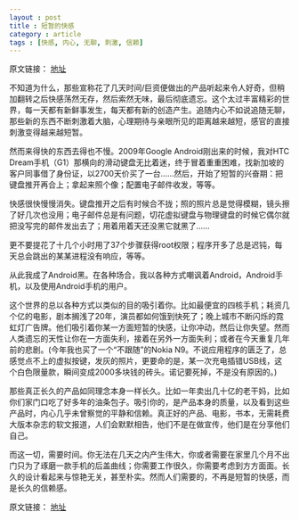 ```yaml
---
layout : post
title : 短暂的快感
category : article
tags : [快感, 内心, 无聊, 刺激, 信赖]
---
```


原文链接： [地址](http://michael.nona.name/archives/a-very-short-pleasure/)

不知道为什么，那些宣称花了几天时间/巨资便做出的产品听起来令人好奇，但稍加翻转之后快感荡然无存，然后索然无味，最后彻底遗忘。这个太过丰富精彩的世界，每一天都有新鲜事发生，每天都有新的创造产生。追随内心不如说追随无聊，那些新的东西不断刺激着大脑，心理期待与亲眼所见的距离越来越短，感官的直接刺激变得越来越短暂。

然而来得快的东西去得也不慢。2009年Google Android刚出来的时候，我对HTC Dream手机（G1）那横向的滑动键盘无比着迷，终于冒着重重困难，找新加坡的客户同事借了身份证，以2700天价买了一台……然后，开始了短暂的兴奋期：把键盘推开再合上；拿起来照个像；配置电子邮件收发，等等。

快感很快慢慢消失。键盘推开之后有时候合不拢；照的照片总是觉得模糊，镜头擦了好几次也没用；电子邮件总是有问题，切花虚拟键盘与物理键盘的时候它偶尔就把没写完的邮件发出去了；用着用着天还没黑它就黑了……

更不要提花了十几个小时用了37个步骤获得root权限；程序开多了总是迟钝，每天总会跳出的某某进程没有响应，等等。

从此我成了Android黑。在各种场合，我以各种方式嘲讽着Android，Android手机，以及使用Android手机的用户。

这个世界的总以各种方式以类似的目的吸引着你。比如最便宜的四核手机；耗资几个亿的电影，剧本搁浅了20年，演员都如何饿到快死了；晚上城市不断闪烁的霓虹灯广告牌。他们吸引着你某一方面短暂的快感，让你冲动，然后让你失望。然而人类遗忘的天性让你在一方面失利，接着在另外一方面失利；或者在今天重复几年前的悲剧。(今年我也买了一个“不跟随”的Nokia N9。不说应用程序的匮乏了，总感觉点不上的虚拟按键，发灰的照片，更要命的是，某一次充电插错USB线，这个白色限量款，瞬间变成2000多块钱的砖头。诺记要死掉，不是没有原因的。)

那些真正长久的产品如同理念本身一样长久。比如一年卖出几十亿的老干妈，比如你们家门口吃了好多年的油条包子。吸引你的，是产品本身的质量，以及看到这些产品时，内心几乎未曾察觉的平静和信赖。真正好的产品、电影，书本，无需耗费大版本杂志的软文报道，人们会默默相告，他们不是在做宣传，他们是在分享他们自己。

而这一切，需要时间。你无法在几天之内产生伟大，你或者需要在家里几个月不出门只为了琢磨一款手机的后盖曲线；你需要工作很久，你需要考虑到方方面面。长久的设计看起来与惊艳无关，甚至朴实。然而人们需要的，不再是短暂的快感，而是长久的信赖感。

原文链接： [地址](http://michael.nona.name/archives/a-very-short-pleasure/)
